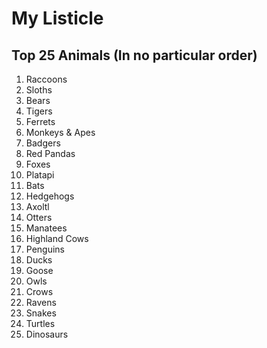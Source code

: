 # My Listicle

## Top 25 Animals (In no particular order)

1. Raccoons
2. Sloths
3. Bears
4. Tigers
5. Ferrets
6. Monkeys & Apes
7. Badgers
8. Red Pandas
9. Foxes
10. Platapi
11. Bats
12. Hedgehogs
13. Axoltl
14. Otters
15. Manatees
16. Highland Cows
17. Penguins
18. Ducks
19. Goose
20. Owls
21. Crows
22. Ravens
23. Snakes
24. Turtles
25. Dinosaurs

